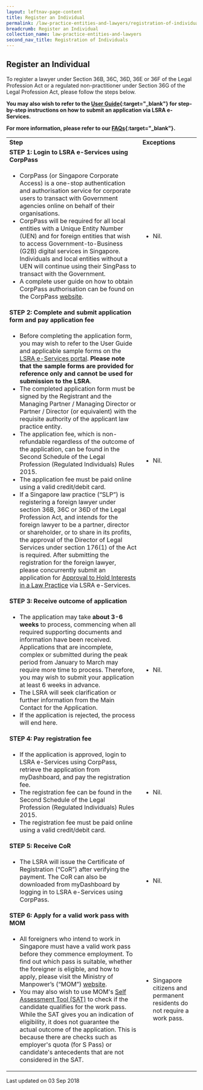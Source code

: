 ```yaml
---
layout: leftnav-page-content
title: Register an Individual
permalink: /law-practice-entities-and-lawyers/registration-of-individuals/register-an-individual/
breadcrumb: Register an Individual
collection_name: law-practice-entities-and-lawyers
second_nav_title: Registration of Individuals
---
```


<style>
table tr td ul li {font-size: 1rem;}
</style>

Register an Individual
---

To register a lawyer under Section 36B, 36C, 36D, 36E or 36F of the Legal Profession Act or a regulated non-practitioner under Section 36G of the Legal Profession Act, please follow the steps below. 

**You may also wish to refer to the [User Guide](https://www.mlaw.gov.sg/eservices/lsra/lsra-home/){:target="_blank"} for step-by-step instructions on how to submit an application via LSRA e-Services.**

**For more information, please refer to our [FAQs](https://va.ecitizen.gov.sg/cfp/customerpages/mlaw/explorefaq.aspx){:target="_blank"}.**

<table>
  <tr>
    <td>
      <b>Step</b>
    </td>
    <td>
      <b>Exceptions</b>
    </td>
  </tr>
  <tr>
    <td>
      <b>STEP 1: Login to LSRA e-Services using CorpPass</b>
    </td>
    <td></td>
  </tr>
  <tr>
    <td>
      <ul>
        <li>CorpPass (or Singapore Corporate Access) is a one-stop authentication and authorisation service for corporate users to transact with Government agencies online on behalf of their organisations.</li>
        <li>CorpPass will be required for all local entities with a Unique Entity Number (UEN) and for foreign entities that wish to access Government-to-Business (G2B) digital services in Singapore. Individuals and local entities without a UEN will continue using their SingPass to transact with the Government.</li>
        <li>A complete user guide on how to obtain CorpPass authorisation can be found on the CorpPass <a href="https://www.corppass.gov.sg/corppass/common/userguides">website</a>.</li>
      </ul>
    </td>
    <td>
      <ul>
        <li>Nil.</li>
      </ul>
    </td>
  </tr>
  <tr>
    <td>
      <b>STEP 2: Complete and submit application form and pay application fee</b>
    </td>
    <td></td>
  </tr>
  <tr>
    <td>
      <ul>
        <li>Before completing the application form, you may wish to refer to the User Guide and applicable sample forms on the <a href="https://www.mlaw.gov.sg/eservices/lsra/lsra-home/" target="_blank">LSRA e-Services portal</a>. <b>Please note that the sample forms are provided for reference only and cannot be used for submission to the LSRA</b>.</li>
        <li>The completed application form must be signed by the Registrant and the Managing Partner / Managing Director or Partner / Director (or equivalent) with the requisite authority of the applicant law practice entity.</li>
        <li>The application fee, which is non-refundable regardless of the outcome of the application, can be found in the Second Schedule of the Legal Profession (Regulated Individuals) Rules 2015.</li>
        <li>The application fee must be paid online using a valid credit/debit card.</li>
        <li>If a Singapore law practice (“SLP”) is registering a foreign lawyer under section 36B, 36C or 36D of the Legal Profession Act, and intends for the foreign lawyer to be a partner, director or shareholder, or to share in its profits, the approval of the Director of Legal Services under section 176(1) of the Act is required. After submitting the registration for the foreign lawyer, please concurrently submit an application for <a href="/law-practice-entities-and-lawyers/other-services/apply-for-approval-to-hold-interests-in-a-law-practice-entity/">Approval to Hold Interests in a Law Practice</a> via LSRA e-Services.</li>
      </ul>
    </td>
    <td>
      <ul>
        <li>Nil.</li>
      </ul>
    </td>
  </tr>
  <tr>
    <td>
      <b>STEP 3: Receive outcome of application</b>
    </td>
    <td></td>
  </tr>
  <tr>
    <td>
      <ul>
        <li>The application may take <b>about 3-6 weeks</b> to process, commencing when all required supporting documents and information have been received. Applications that are incomplete, complex or submitted during the peak period from January to March may require more time to process. Therefore, you may wish to submit your application at least 6 weeks in advance.</li>
        <li>The LSRA will seek clarification or further information from the Main Contact for the Application.</li>
        <li>If the application is rejected, the process will end here.</li>
      </ul>
    </td>
    <td>
      <ul>
        <li>Nil.</li>
      </ul>
    </td>
  </tr>
  <tr>
    <td><b>STEP 4: Pay registration fee</b></td>
    <td></td>
  </tr>
  <tr>
    <td>
      <ul>
        <li>If the application is approved, login to LSRA e-Services using CorpPass, retrieve the application from myDashboard, and pay the registration fee.</li>
        <li>The registration fee can be found in the Second Schedule of the Legal Profession (Regulated Individuals) Rules 2015.</li>
        <li>The registration fee must be paid online using a valid credit/debit card.</li>
      </ul>
    </td>
    <td>
      <ul>
        <li>Nil.</li>
      </ul>
    </td>
  </tr>
  <tr>
    <td>
      <b>STEP 5: Receive CoR</b>
    </td>
    <td></td>
  </tr>
  <tr>
    <td>
      <ul>
        <li>The LSRA will issue the Certificate of Registration (“CoR”) after verifying the payment. The CoR can also be downloaded from myDashboard by logging in to LSRA e-Services using CorpPass.</li>
      </ul>
    </td>
    <td>
      <ul>
        <li>Nil.</li>
      </ul>
    </td>
  </tr>
  <tr>
    <td><b>STEP 6: Apply for a valid work pass with MOM</b></td>
    <td></td>
  </tr>
  <tr>
    <td>
      <ul>
        <li>All foreigners who intend to work in Singapore must have a valid work pass before they commence employment. To find out which pass is suitable, whether the foreigner is eligible, and how to apply, please visit the Ministry of Manpower’s (“MOM”) <a href="mom.gov.sg/passes-and-permits" target="_blank">website</a>.</li>
        <li>You may also wish to use MOM's <a href="https://service1.mom.gov.sg/workpass/sat" target="_blank">Self Assessment Tool (SAT)</a> to check if the candidate qualifies for the work pass. While the SAT gives you an indication of eligibility, it does not guarantee the actual outcome of the application. This is because there are checks such as employer's quota (for S Pass) or candidate's antecedents that are not considered in the SAT.</li>
      </ul>
    </td>
    <td>
      <ul>
        <li>Singapore citizens and permanent residents do not require a work pass.</li>
      </ul>
    </td>
  </tr>
</table>


<p class="right-side-updated">Last updated on 03 Sep 2018</p> 
